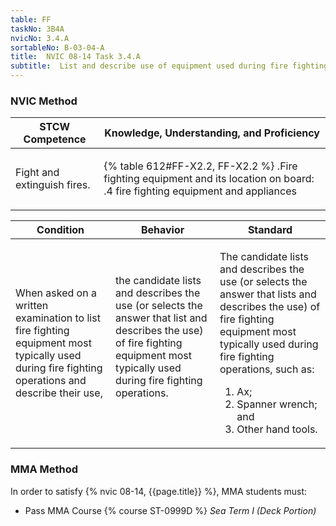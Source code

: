 ```yaml
---
table: FF
taskNo: 3B4A
nvicNo: 3.4.A 
sortableNo: B-03-04-A
title:  NVIC 08-14 Task 3.4.A 
subtitle:  List and describe use of equipment used during fire fighting operations (FF)
---
```






### NVIC Method

<a style="display:none;" onclick="togglevisibility('nvic_methods')" >Show NVIC method.</a>

<div id='nvic_methods' class='show'>

<table>
<thead>
<tr>
<th class='forty'> STCW Competence </th>
<th class='sixty'> Knowledge, Understanding, and Proficiency </th>
</tr>
</thead>

<tbody>
<tr><td markdown='1'>

Fight and extinguish fires.

</td><td markdown='1'>

{% table 612#FF-X2.2, FF-X2.2 %} .Fire fighting equipment and its location on board:
.4  fire fighting equipment and appliances

</td></tr>


</tbody>
</table>


<table>
<thead>
<tr><th class='twenty'>  Condition </th><th class='twenty'> Behavior </th><th  class='sixty'>Standard </th></tr>
</thead>
<tbody >



<tr><td markdown='1'>

When asked on a written examination to list fire fighting equipment most typically used during fire fighting operations and describe their use,

</td><td markdown='1'>

the candidate lists and describes the use (or selects the answer that list and describes the use) of fire fighting equipment most typically used during fire fighting operations.

<br>

<div class="tooltip" markdown='1'>



</div>


</td><td markdown='1'>

The candidate lists and describes the use (or selects the answer that lists and describes the use) of fire fighting equipment most typically used during fire fighting operations, such as:
 
1.  Ax; 
2.  Spanner wrench; and 
3.  Other hand tools.

</td></tr>
</tbody>
</table>
</div>


### MMA Method

In order to satisfy  {% nvic 08-14, {{page.title}}  %}, MMA students must:

* Pass MMA Course {% course ST-0999D %}  *Sea Term I (Deck Portion)*